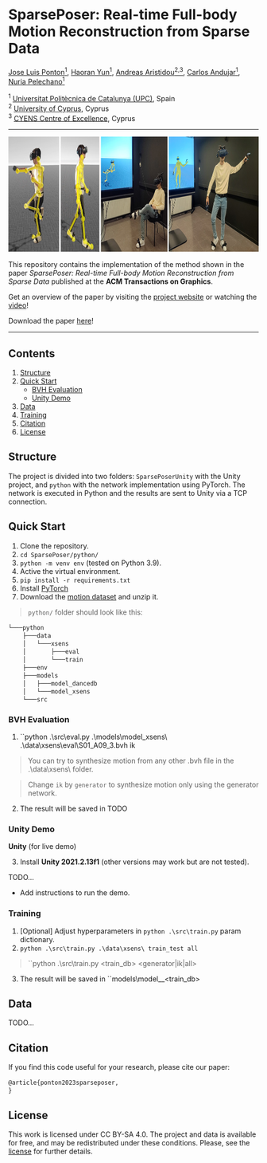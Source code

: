 # SparsePoser: Real-time Full-body Motion Reconstruction from Sparse Data

[Jose Luis Ponton<sup>1</sup>](https://joseluisponton.com/), [Haoran Yun<sup>1</sup>](https://haoranyun.com), [Andreas Aristidou<sup>2,3</sup>](http://andreasaristidou.com), [Carlos Andujar<sup>1</sup>](https://www.cs.upc.edu/~andujar), [Nuria Pelechano<sup>1</sup>](https://www.cs.upc.edu/~npelechano)<br/>

<sup>1</sup> [Universitat Politècnica de Catalunya (UPC)](https://www.upc.edu/en?set_language=en), Spain <br/>
<sup>2</sup> [University of Cyprus](https://www.ucy.ac.cy/?lang=en), Cyprus <br/>
<sup>3</sup> [CYENS Centre of Excellence](https://www.cyens.org.cy/en-gb/), Cyprus <br/>
<p align="center">
</p>

---

<p align="center">
  <img 
    width="940"
    height="231"
    src="docs/assets/img/teaser.jpg"
  >
</p>

This repository contains the implementation of the method shown in the paper *SparsePoser: Real-time Full-body Motion Reconstruction from Sparse Data* published at the **ACM Transactions on Graphics**.

Get an overview of the paper by visiting the [project website](https://upc-virvig.github.io/SparsePoser/) or watching the [video](https://www.youtube.com/embed/TODO)!

Download the paper [here](https://acm.com/TODO)!

---

## Contents

1. [Structure](#structure)
2. [Quick Start](#quick-start)
   * [BVH Evaluation](#bvh-evaluation)
   * [Unity Demo](#unity-demo)
3. [Data](#data)
4. [Training](#training)
5. [Citation](#citation)
6. [License](#license)


## Structure

The project is divided into two folders: ``SparsePoserUnity`` with the Unity project, and ``python`` with the network implementation using PyTorch. The network is executed in Python and the results are sent to Unity via a TCP connection.

## Quick Start

1. Clone the repository.
2. ``cd SparsePoser/python/``
3. ``python -m venv env`` (tested on Python 3.9).
4. Active the virtual environment.
5. ``pip install -r requirements.txt``
6. Install [PyTorch](https://pytorch.org/get-started/locally/)
7. Download the [motion dataset](https://zenodo.org/TODO) and unzip it.
> ``python/`` folder should look like this:
```
└───python
    ├───data
    │   └───xsens
    │       ├───eval
    │       └───train
    ├───env
    ├───models 
    │   ├───model_dancedb
    │   └───model_xsens
    └───src
```

### BVH Evaluation

1. ``python .\src\eval.py .\models\model_xsens\ .\data\xsens\eval\S01_A09_3.bvh ik
> You can try to synthesize motion from any other .bvh file in the .\data\xsens\ folder.

> Change ``ik`` by ``generator`` to synthesize motion only using the generator network.
2. The result will be saved in TODO

### Unity Demo

**Unity** (for live demo)

3. Install **Unity 2021.2.13f1** (other versions may work but are not tested).

TODO...
  - Add instructions to run the demo.

### Training

1. [Optional] Adjust hyperparameters in ``python .\src\train.py`` param dictionary.
2. ``python .\src\train.py .\data\xsens\ train_test all``
> ``python .\src\train.py <train_db> <name> <generator|ik|all>
3. The result will be saved in ``models\model_<name>_<train_db>

## Data

TODO...

## Citation

If you find this code useful for your research, please cite our paper:
```
@article{ponton2023sparseposer,
}
```

## License
This work is licensed under CC BY-SA 4.0.
The project and data is available for free, and may be redistributed under these conditions. Please, see the [license](LICENSE) for further details.
